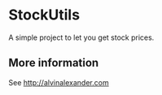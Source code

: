 StockUtils
==========

A simple project to let you get stock prices.

More information
----------------

See http://alvinalexander.com


